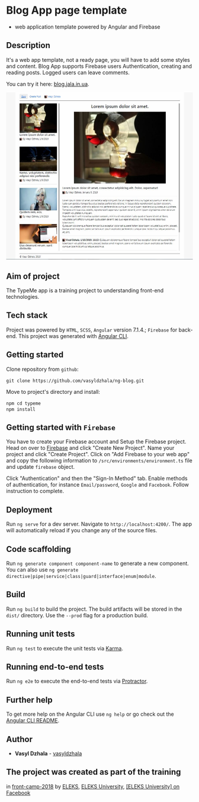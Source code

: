 # Blog App page template
 
- web application template powered by Angular and Firebase

## Description

It's a web app template, not a ready page, you will have to add some styles and content. 
Blog App supports Firebase users Authentication, creating and reading posts.
Logged users can leave comments.  
 
You can try it here: [blog.jala.in.ua](https://blog.jala.in.ua).

![screenshot](https://github.com/vasyldzhala/ng-blog/blob/master/blog_screen.JPG)

## Aim of project

The TypeMe app is a training project to understanding front-end technologies. 

## Tech stack

Project was powered by `HTML`, `SCSS`, `Angular` version 7.1.4.; `Firebase` for back-end. 
This project was generated with [Angular CLI](https://github.com/angular/angular-cli). 

## Getting started

Clone repository from `github`:

```
git clone https://github.com/vasyldzhala/ng-blog.git
```

Move to project's directory and install:

```
npm cd typeme
npm install
```

## Getting started with `Firebase`

You have to create your Firebase account and Setup the Firebase project.
Head on over to [Firebase](https://console.firebase.google.com/) and click 
"Create New Project". Name your project and click "Create Project".
Click on "Add Firebase to your web app" and copy the following information 
to `/src/environments/environment.ts` file and update `firebase` object. 

Click "Authentication" and then the "Sign-In Method" tab. 
Enable methods of authentication, for instance `Email/password`, `Google` and `Facebook`. 
Follow instruction to complete.

## Deployment

Run `ng serve` for a dev server. Navigate to `http://localhost:4200/`. 
The app will automatically reload if you change any of the source files.

## Code scaffolding

Run `ng generate component component-name` to generate a new component. 
You can also use `ng generate directive|pipe|service|class|guard|interface|enum|module`.

## Build

Run `ng build` to build the project. The build artifacts will be stored in the `dist/` directory. Use the `--prod` flag for a production build.

## Running unit tests

Run `ng test` to execute the unit tests via [Karma](https://karma-runner.github.io).

## Running end-to-end tests

Run `ng e2e` to execute the end-to-end tests via [Protractor](http://www.protractortest.org/).

## Further help

To get more help on the Angular CLI use `ng help` or go check out the [Angular CLI README](https://github.com/angular/angular-cli/blob/master/README.md).

## Author

* **Vasyl Dzhala** - [vasyldzhala](https://github.com/vasyldzhala)

## The project was created as part of the training 

in [front-camp-2018](https://github.com/front-camp-2018)
by [ELEKS](https://eleks.com/), [ELEKS University](https://careers.eleks.com/university/), 
[[ELEKS University] on Facebook](https://www.facebook.com/eleksuniversity/)
